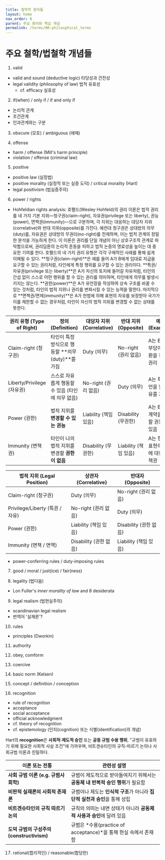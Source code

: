 ```yaml
---
title: 철학적 용어들
layout: home
nav_order: 0
parent: 주요 용어와 핵심 개념
permalink: /terms/00-philosphical_terms
---
```


# 주요 철학/법철학 개념들

1. valid

- valid and sound (deductive logic) 타당성과 건전성
- legal validity (philosophy of law) 법적 유효성
  - cf. efficacy 실효성

2. if(when) / only if / if and only if

- 논리적 관계
- 조건관계
- 인과관계와는 구분

3. obscure (모호) / ambiguous (애매)

4. offense

- harm / offense (Mill's harm principle)
- violation / offense (criminal law)

5. positive

- positive law (실정법)
- positive morality (실정적 또는 실증 도덕) / critical morality (Hart)
- legal positivism (법실증주의)

6. power / rights

- Hohfeldian rights analysis: 호펠드(Wesley Hohfeld)의 권리 이론은 법적 권리를 네 가지 기본 지위—청구권(claim-right), 자유권(privilege 또는 liberty), 권능(power), 면책권(immunity)—으로 구분하며, 각 지위는 대응하는 대당자 지위(correlative)와 반대 지위(opposite)를 가진다. 예컨대 청구권은 상대방의 의무(duty)를, 자유권은 상대방의 무권리(no-right)를 전제하며, 이는 법적 관계의 정밀한 분석을 가능하게 한다. 이 이론은 권리를 단일 개념이 아닌 상호구조적 관계로 파악함으로써, 권리담론의 논리적 혼동을 피하고 법적 논증의 명료성을 높이는 데 중요한 기여를 한다. 호펠드의 네 가지 권리 유형은 각각 구체적인 사례를 통해 쉽게 이해될 수 있다. **청구권(claim-right)**은 예를 들어 A가 B에게 임대료 지급을 요구할 수 있는 권리처럼, 타인에게 특정 행위를 요구할 수 있는 권리이다. **특권/자유권(privilege 또는 liberty)**은 A가 자신의 토지에 들어갈 자유처럼, 타인의 간섭 없이 스스로 어떤 행위를 할 수 있는 권리를 의미하며, 타인에게 의무를 발생시키지는 않는다. **권한(power)**은 A가 유언장을 작성하여 상속 구조를 바꿀 수 있는 것처럼, 타인의 법적 지위나 권리를 변화시킬 수 있는 능력을 말한다. 마지막으로 **면책권/면제(immunity)**은 A가 헌법에 의해 표현의 자유를 보장받아 국가가 이를 제한할 수 없는 경우처럼, 타인이 자신의 법적 지위를 변경할 수 없는 상태를 뜻한다.

| 권리 유형 (Type of Right) | 정의 (Definition)                                      | 대당자 지위 (Correlative) | 반대 지위 (Opposite)    | 예시 (Example)                        |
|---------------------------|---------------------------------------------------------|----------------------------|--------------------------|---------------------------------------|
| Claim-right (청구권)       | 타인이 특정 방식으로 행동할 **의무(duty)**를 가짐       | Duty (의무)                | No-right (권리 없음)     | A는 B에게 부당이득 반환을 청구할 권리 |
| Liberty/Privilege (자유권)           | 스스로 자유롭게 행동할 수 있음 (타인에 의무 없음)        | No-right (권리 없음)       | Duty (의무)              | A는 특정 발언을 할 자유를 가짐        |
| Power (권한)             | 법적 지위를 **변경할 수 있는 권능**                    | Liability (책임 있음)      | Disability (무권한)      | A는 B에게 계약을 체결할 권능이 있음   |
| Immunity (면책권)          | 타인이 나의 법적 지위를 변경할 **권한이 없음**         | Disability (무권한)        | Liability (책임 있음)    | A는 헌법상 표현의 자유에 대한 면책권  |


| 법적 지위 (Legal Position) | 상관자 (Correlative) | 반대자 (Opposite)     |
|----------------------------|----------------------------|----------------------------|
| Claim-right (청구권)              | Duty (의무)                | No-right (권리 없음)       |
| Privilege/Liberty (특권 / 자유)   | No-right (권리 없음)       | Duty (의무)                |
| Power (권한)       | Liability (책임 있음)      | Disability (권한 없음)     |
| Immunity (면책 / 면역)    | Disability (권한 없음)     | Liability (책임 있음)      |


- power-conferring rules / duty-imposing rules

7. good / moral / just(ice) / fair(ness)

8. legality (법다움)

- Lon Fuller's *inner morality of law* and 8 desiderata

9. legal realism (법현실주의)

- scandinavian legal realism
- 번역어 '실재론'?

10. rules

- principles (Dworkin)

11. authority

12. obey, comform

13. coercive

14. basic norm (Kelsen)

15. concept / definition / conception

16. recognition

- rule of recognition
- acceptance
- social acceptance
- official acknowledgment
- cf. theory of recognition
- cf. epistemology (인지(cognition) 또는 식별(identification)의 개념)

Hart의 **recognition**은 **사회적·제도적 승인** 또는 **공동 규범 수용 행위**, "규범이 유효하기 위해 필요한 사회적 사실 조건"에 가까우며, 비트겐슈타인의 규칙-따르기 논의나 사회규범 이론과 친밀하다. 

| 이론 또는 전통    | 관련성 설명                |
| ----------------- | ------------------------------ |
| **사회 규범 이론 (e.g. 규범사회학)**       | 규범이 제도적으로 받아들여지기 위해서는 **공동체 내 반복적 승인 행위**가 필요함        |
| **비판적 실재론의 사회적 존재론**            | 규범이나 제도는 **인식적 구조**가 아니라 **집단적 실천과 승인**을 통해 성립        |
| **비트겐슈타인의 규칙 따르기 논의**           | 규칙의 의미는 내면 상태가 아니라 **공동체적 사용과 승인**에 달려 있음             |
| **도덕 규범의 구성주의(constructivism)** | 규범은 *수용(practice of acceptance)*을 통해 현실 속에서 존재함 |

17. rational(합리적인) / reasonable(합당한)

